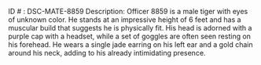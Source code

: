 ID # : DSC-MATE-8859
Description: Officer 8859 is a male tiger with eyes of unknown color. He stands at an impressive height of 6 feet and has a muscular build that suggests he is physically fit. His head is adorned with a purple cap with a headset, while a set of goggles are often seen resting on his forehead. He wears a single jade earring on his left ear and a gold chain around his neck, adding to his already intimidating presence.